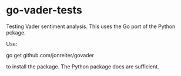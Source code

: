 # go-vader-tests
Testing Vader sentiment analysis.  This uses the Go port of the Python pckage.

Use:

go get github.com/jonreiter/govader

to install the package.  The Python package docs are sufficient.

